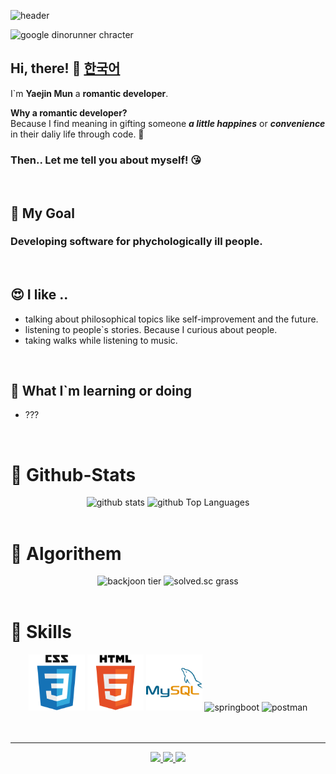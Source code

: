 <!-- ## Hi there 👋 -->

<!--
**myj456/myj456** is a ✨ _special_ ✨ repository because its `README.md` (this file) appears on your GitHub profile.

Here are some ideas to get you started:

- 🔭 I’m currently working on ...
- 🌱 I’m currently learning ...
- 👯 I’m looking to collaborate on ...
- 🤔 I’m looking for help with ...
- 💬 Ask me about ...
- 📫 How to reach me: ...
- 😄 Pronouns: ...
- ⚡ Fun fact: ...
-->


![header](https://capsule-render.vercel.app/api?type=waving&color=0:00c9ff,50:92fe9d,100:fcb69f&height=200&section=header&text=Nice%20to%20meet%20you!&fontSize=48&fontColor=ffffff&fontAlign=28&fontAlignY=45)

<img src="https://media4.giphy.com/media/v1.Y2lkPTc5MGI3NjExaTJmdXlpYmh0M2d0dzB0NGs4cW12OTgzenh3Z3N4ZGtvNjBna3BmaSZlcD12MV9pbnRlcm5hbF9naWZfYnlfaWQmY3Q9Zw/Q7SKqn3G97xpmfSOvG/giphy.gif" width="70px" height="70px" alt="google dinorunner chracter">

## Hi, there! 👋 <a href="https://github.com/myj456/Mun-Yae-Jin/blob/main/README_korean.md">한국어</a>
I`m **Yaejin Mun** a **romantic developer**.

**Why a romantic developer?** <br>
Because I find meaning in gifting someone ***a little happines*** or ***convenience*** in their daliy life through code. 🌸

### Then.. Let me tell you about myself! 😘

<br>

## 🚩 My Goal
### Developing software for phychologically ill people.

<br>

## 😍 I like ..
- talking about philosophical topics like self-improvement and the future.
- listening to people`s stories. Because I curious about people.
- taking walks while listening to music.

<br>

## 📒 What I`m learning or doing
- ???

<br>

# 📑 Github-Stats
<div align=center>
  <img src="https://github-readme-stats.vercel.app/api?username=myj456&theme=vue&show_icons=true" alt="github stats" />
  <img src="https://github-readme-stats.vercel.app/api/top-langs/?username=myj456&layout=compact" alt="github Top Languages" />
</div>

<br>

# 🔩 Algorithem
<div align=center>
  <img src="http://mazassumnida.wtf/api/v2/generate_badge?boj=sakuj" alt="backjoon tier" />
  <img src="http://mazandi.herokuapp.com/api?handle=sakuj&theme=warm" alt="solved.sc grass" />
</div>

<br>

# 🔧 Skills
<div class="skills" align="center">
  <img src="https://raw.githubusercontent.com/devicons/devicon/master/icons/css3/css3-original-wordmark.svg" alt="css3" width="90" height="90"/>  
  <img src="https://raw.githubusercontent.com/devicons/devicon/master/icons/html5/html5-original-wordmark.svg" alt="html5" width="90" height="90"/>
  <img src="https://raw.githubusercontent.com/devicons/devicon/master/icons/mysql/mysql-original-wordmark.svg" alt="mysql" width="90" height="90"/>
  <img src="https://linked2ev.github.io/assets//img/icon/iconSpringboot.png" alt="springboot" width="90" height="90"/>
  <img src="https://www.vectorlogo.zone/logos/getpostman/getpostman-icon.svg" alt="postman" width="90" height="90"/>
</div>

<br>
<br>

---
<div align=center>
  <a href="mailto:bkspringmyj@gmail.com">
    <img src="https://img.shields.io/badge/gmail-D14836?style=for-the-badge&logo=gmail&logoColor=white&link=mailto:bkspringmyj@gmail.com"> 
  </a>
  <a href="https://velog.io/@waple456">
      <img src="https://img.shields.io/badge/velog-12b886?style=for-the-badge&logo=velog&logoColor=white&link=https://velog.io/@waple456"> 
  </a>
  <a href="https://www.linkedin.com/in/%EC%98%88%EC%A7%84-%EB%AC%B8-46b17937a/?trk=opento_sprofile_goalscard">
      <img src="https://img.shields.io/static/v1?message=LinkedIn&logo=linkedin&label=&color=0077B5&logoColor=white&labelColor=&style=for-the-badge">
  </a>
</div>

<br>
<br>
